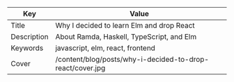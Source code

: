 | Key           | Value                                                     |
| ------------- | --------------------------------------------------------- |
| Title         | Why I decided to learn Elm and drop React                 |
| Description   | About Ramda, Haskell, TypeScript, and Elm                 |
| Keywords      | javascript, elm, react, frontend                          |
| Cover         | /content/blog/posts/why-i-decided-to-drop-react/cover.jpg |
